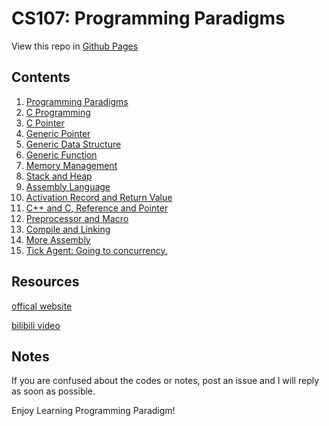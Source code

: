 # CS107: Programming Paradigms

View this repo in [Github Pages](https://zard-c.github.io/CS107/)

## Contents
1. [Programming Paradigms](Notes/1-ProgrammingParadigms.md)
2. [C Programming](Notes/2-CProgramming.md)
3. [C Pointer](Notes/3-CPointer.md)
4. [Generic Pointer](Notes/4-GenericPointer.md)
5. [Generic Data Structure](Notes/5-7-GenericDataStructure.md)
6. [Generic Function](Notes/5-7-GenericDataStructure.md)
7. [Memory Management](Notes/5-7-GenericDataStructure.md)
8. [Stack and Heap](Notes/8-StackAndHeap.md)
9. [Assembly Language](Notes/9-Assembly.md)
10. [Activation Record and Return Value](Notes/10-ActivationRecord.md)
11. [C++ and C, Reference and Pointer](Notes/11-CPP.md)
12. [Preprocessor and Macro](Notes/12-Preprocessing.md)
13. [Compile and Linking](Notes/13-CompilingAndLinking.md)
14. [More Assembly](Notes/14-MoreAssembly.md)
15. [Tick Agent: Going to concurrency.](Notes/15-TickAgent.md)

## Resources

[offical website](https://web.stanford.edu/class/cs107/)

[bilibili video](https://www.bilibili.com/video/BV1Cx411S7HJ)

## Notes

If you are confused about the codes or notes, post an issue and I will reply as soon as possible.

​Enjoy Learning Programming Paradigm!
